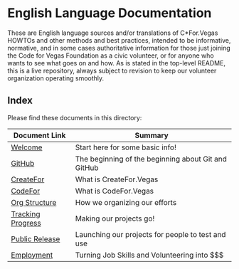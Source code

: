 <!--
 Copyright (C) 2022 Code for Vegas Foundation
 
 This file is part of doc-cfv-howtos.
 
 doc-cfv-howtos is free software: you can redistribute it and/or modify
 it under the terms of the GNU General Public License as published by
 the Free Software Foundation, either version 3 of the License, or
 (at your option) any later version.
 
 doc-cfv-howtos is distributed in the hope that it will be useful,
 but WITHOUT ANY WARRANTY; without even the implied warranty of
 MERCHANTABILITY or FITNESS FOR A PARTICULAR PURPOSE.  See the
 GNU General Public License for more details.
 
 You should have received a copy of the GNU General Public License
 along with doc-cfv-howtos.  If not, see <http://www.gnu.org/licenses/>.
-->

# English Language Documentation

These are English language sources and/or translations of C*For.Vegas HOWTOs and other methods and best practices, intended to be informative, normative, and in some cases authoritative information for those just joining the Code for Vegas Foundation as a civic volunteer, or for anyone who wants to see what goes on and how. As is stated in the top-level README, this is a live repository, always subject to revision to keep our volunteer organization operating smoothly.

## Index

Please find these documents in this directory:

| Document Link                  | Summary                                              |
|--------------------------------|------------------------------------------------------|
| [Welcome](welcome.md)          | Start here for some basic info!                      |
| [GitHub](github.md)            | The beginning of the beginning about Git and GitHub  |
| [CreateFor](createfor.md)      | What is CreateFor.Vegas                              |
| [CodeFor](codefor.md)          | What is CodeFor.Vegas                                |
| [Org Structure](orgchart.md)   | How we organizing our efforts                        |
| [Tracking Progress](issues.md) | Making our projects go!                              |
| [Public Release](labs.md)      | Launching our projects for people to test and use    |
| [Employment](jobs.md)          | Turning Job Skills and Volunteering into $$$         |
